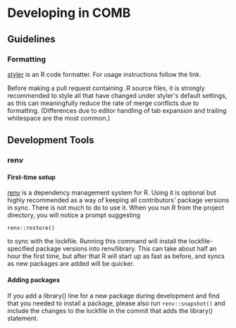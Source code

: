 # Developing in COMB

## Guidelines

### Formatting

[styler](https://www.tidyverse.org/blog/2017/12/styler-1.0.0/) is an R code
formatter. For usage instructions follow the link.

Before making a pull request containing .R source files, it is strongly
recommended to style all that have changed under styler's default settings, as
this can meaningfully reduce the rate of merge conflicts due to formatting.
(Differences due to editor handling of tab expansion and trailing whitespace are
the most common.)

## Development Tools

### renv

#### First-time setup

[renv](https://rstudio.github.io/renv/articles/renv.html) is a dependency
management system for R. Using it is optional but highly recommended as a way of
keeping all contributors' package versions in sync. There is not much to do to
use it. When you run R from the project directory, you will notice a prompt
suggesting

```renv::restore()```

to sync with the lockfile. Running this command will install the
lockfile-specified package versions into renv/library. This can take about half
an hour the first time, but after that R will start up as fast as before, and
syncs as new packages are added will be quicker.

#### Adding packages

If you add a library() line for a new package during development and find that
you needed to install a package, please also run ```renv::snapshot()``` and
include the changes to the lockfile in the commit that adds the library()
statement.
